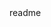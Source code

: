 <snippet>
  <content><![CDATA[
# ${1:To Do List App}
To do list app that allows you to add your event to google calendar at the same time
## Installation
It is a java application just run the JAR. Requires java 8 on your computer. https://docs.oracle.com/javase/8/docs/technotes/guides/install/mac_jdk.html
## Usage
Read user guide in the microsoft word doucment above
## Contributing
1. Fork it!
2. Create your feature branch: `git checkout -b my-new-feature`
3. Commit your changes: `git commit -am 'Add some feature'`
4. Push to the branch: `git push origin my-new-feature`
5. Submit a pull request :D
## History
Was a software engineering project in school and it was improved by me (:
## Credits
Credits to Google, pretty timeparser for their amazing api
## License
None
]]></content>
  <tabTrigger>readme</tabTrigger>
</snippet>
